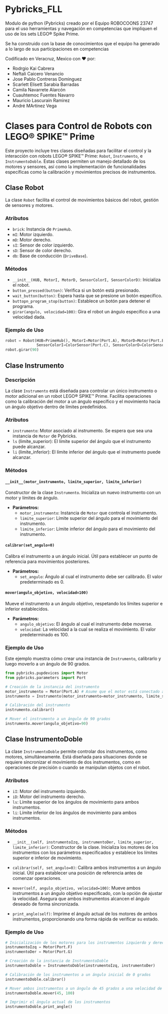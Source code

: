 # Pybricks_FLL
Modulo de python (Pybricks) creado por el Equipo ROBOCOONS 23747 para el uso herramientas y navegación en competencias que impliquen el uso de 
los sets LEGO® Spike Prime.

Se ha construido con la base de conocimientos que el equipo ha generado a lo largo de sus participaciones en competencias

Codificado en Veracruz, Mexico con ❤️ por:

 - Rodrgio Kai Cabrera
 - Neftali Caicero Venancio
 - Jose Pablo Contreras Dominguez
 - Scarlett Elisett Sarabia Barradas
 - Camila Navarrete Alarcón
 - Cuauhtemoc Fuentes Navarro
 - Mauricio Lascurain Ramirez
 - André MArtinez Vega



# Clases para Control de Robots con LEGO® SPIKE™ Prime

Este proyecto incluye tres clases diseñadas para facilitar el control y la interacción con robots LEGO® SPIKE™ Prime: `Robot`, `Instrumento`, e `InstrumentoDoble`. Estas clases permiten un manejo detallado de los motores y sensores, así como la implementación de funcionalidades específicas como la calibración y movimientos precisos de instrumentos.


## Clase Robot

La clase `Robot` facilita el control de movimientos básicos del robot, gestión de sensores y motores.

### Atributos
- `brick`: Instancia de `PrimeHub`.
- `mI`: Motor izquierdo.
- `mD`: Motor derecho.
- `sI`: Sensor de color izquierdo.
- `sD`: Sensor de color derecho.
- `db`: Base de conducción (`DriveBase`).

### Métodos
- `__init__(HUB, MotorI, MotorD, SensorColorI, SensorColorD)`: Inicializa el robot.
- `button_pressed(button)`: Verifica si un botón está presionado.
- `wait_button(button)`: Espera hasta que se presione un botón específico.
- `buttopn_program_stop(button)`: Establece un botón para detener el programa.
- `girar(angulo, velocidad=100)`: Gira el robot un ángulo específico a una velocidad dada.

### Ejemplo de Uso
```python
robot = Robot(HUB=PrimeHub(), MotorI=Motor(Port.A), MotorD=Motor(Port.B),
              SensorColorI=ColorSensor(Port.C), SensorColorD=ColorSensor(Port.D))
robot.girar(90)
```

## Clase Instrumento

### Descripción
La clase `Instrumento` está diseñada para controlar un único instrumento o motor adicional en un robot LEGO® SPIKE™ Prime. Facilita operaciones como la calibración del motor a un ángulo específico y el movimiento hacia un ángulo objetivo dentro de límites predefinidos.

### Atributos
- `instrumento`: Motor asociado al instrumento. Se espera que sea una instancia de `Motor` de Pybricks.
- `ls` (limite_superior): El límite superior del ángulo que el instrumento puede alcanzar.
- `li` (limite_inferior): El límite inferior del ángulo que el instrumento puede alcanzar.

### Métodos
#### `__init__(motor_instrumento, limite_superior, limite_inferior)`
Constructor de la clase `Instrumento`. Inicializa un nuevo instrumento con un motor y límites de ángulo.

- **Parámetros:**
  - `motor_instrumento`: Instancia de `Motor` que controla el instrumento.
  - `limite_superior`: Límite superior del ángulo para el movimiento del instrumento.
  - `limite_inferior`: Límite inferior del ángulo para el movimiento del instrumento.

#### `calibrar(set_angulo=0)`
Calibra el instrumento a un ángulo inicial. Útil para establecer un punto de referencia para movimientos posteriores.

- **Parámetros:**
  - `set_angulo`: Ángulo al cual el instrumento debe ser calibrado. El valor predeterminado es 0.

#### `mover(angulo_objetivo, velocidad=100)`
Mueve el instrumento a un ángulo objetivo, respetando los límites superior e inferior establecidos.

- **Parámetros:**
  - `angulo_objetivo`: El ángulo al cual el instrumento debe moverse.
  - `velocidad`: La velocidad a la cual se realiza el movimiento. El valor predeterminado es 100.

### Ejemplo de Uso
Este ejemplo muestra cómo crear una instancia de `Instrumento`, calibrarlo y luego moverlo a un ángulo de 90 grados.

```python
from pybricks.pupdevices import Motor
from pybricks.parameters import Port

# Creación de la instancia del instrumento
motor_instrumento = Motor(Port.A) # Asume que el motor está conectado al puerto A
instrumento = Instrumento(motor_instrumento=motor_instrumento, limite_superior=180, limite_inferior=0)

# Calibración del instrumento
instrumento.calibrar()

# Mover el instrumento a un ángulo de 90 grados
instrumento.mover(angulo_objetivo=90)
```

## Clase InstrumentoDoble

La clase `InstrumentoDoble` permite controlar dos instrumentos, como motores, simultáneamente. Está diseñada para situaciones donde se requiere sincronizar el movimiento de dos instrumentos, como en operaciones de precisión o cuando se manipulan objetos con el robot.

### Atributos

- `iI`: Motor del instrumento izquierdo.
- `iD`: Motor del instrumento derecho.
- `ls`: Límite superior de los ángulos de movimiento para ambos instrumentos.
- `li`: Límite inferior de los ángulos de movimiento para ambos instrumentos.

### Métodos

- `__init__(self, instrumentoIzq, instrumentoDer, limite_superior, limite_inferior)`: Constructor de la clase. Inicializa los motores de los instrumentos con los parámetros especificados y establece los límites superior e inferior de movimiento.
  
- `calibrar(self, set_angulo=0)`: Calibra ambos instrumentos a un ángulo inicial. Útil para establecer una posición de referencia antes de comenzar operaciones.
  
- `mover(self, angulo_objetivo, velocidad=100)`: Mueve ambos instrumentos a un ángulo objetivo especificado, con la opción de ajustar la velocidad. Asegura que ambos instrumentos alcancen el ángulo deseado de forma sincronizada.

- `print_angle(self)`: Imprime el ángulo actual de los motores de ambos instrumentos, proporcionando una forma rápida de verificar su estado.

### Ejemplo de Uso

```python
# Inicialización de los motores para los instrumentos izquierdo y derecho
instrumentoIzq = Motor(Port.F)
instrumentoDer = Motor(Port.G)

# Creación de la instancia de InstrumentoDoble
instrumentoDoble = InstrumentoDoble(instrumentoIzq, instrumentoDer)

# Calibración de los instrumentos a un ángulo inicial de 0 grados
instrumentoDoble.calibrar()

# Mover ambos instrumentos a un ángulo de 45 grados a una velocidad de 100
instrumentoDoble.mover(45, 100)

# Imprimir el ángulo actual de los instrumentos
instrumentoDoble.print_angle()

